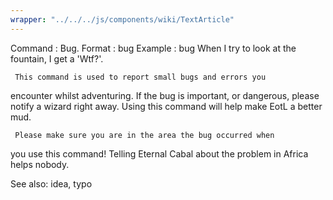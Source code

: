 ```yaml
---
wrapper: "../../../js/components/wiki/TextArticle"
---
```

Command : Bug.
Format  : bug <message>
Example : bug When I try to look at the fountain, I get a 'Wtf?'.

     This command is used to report small bugs and errors you
encounter whilst adventuring.  If the bug is important, or dangerous, 
please notify a wizard right away.  Using this command will help make
EotL a better mud.

     Please make sure you are in the area the bug occurred when
you use this command!  Telling Eternal Cabal about the problem in
Africa helps nobody.

See also: idea, typo
